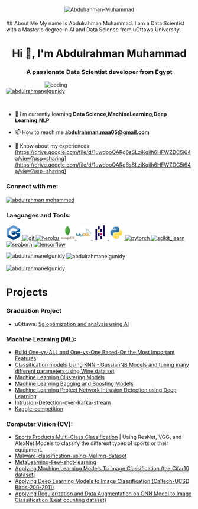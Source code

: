 <p align="center" style='margin:20px'><img src="https://komarev.com/ghpvc/?username=Abdulrahman-Muhammad&label=Profile%20views&color=0e75b6&style=flat" alt="Abdulrahman-Muhammad" width='200'/> </p>
  ## About Me
  My name is Abdulrahman Muhammad. I am a Data Scientist with a Master's degree in AI and Data Science from uOttawa University.

<h1 align="center">Hi 👋, I'm Abdulrahman Muhammad</h1>
<h3 align="center">A passionate Data Scientist developer from Egypt</h3>
<img align="right"alt="coding" width=400 src="https://camo.githubusercontent.com/cae12fddd9d6982901d82580bdf321d81fb299141098ca1c2d4891870827bf17/68747470733a2f2f6d69726f2e6d656469756d2e636f6d2f6d61782f313336302f302a37513379765349765f7430696f4a2d5a2e676966">
<p align="left"> <a href="https://github.com/ryo-ma/github-profile-trophy"><img src="https://github-profile-trophy.vercel.app/?username=abdulrahmanelgunidy" alt="abdulrahmanelgunidy" /></a> </p>

<p align="left"> <a href="https://twitter.com/" target="blank"><img src="https://img.shields.io/twitter/follow/?logo=twitter&style=for-the-badge" alt="" /></a> </p>

- 🌱 I’m currently learning **Data Science,MachineLearning,Deep Learning,NLP**

- 📫 How to reach me **abdulrahman.maa05@gmail.com**

- 📄 Know about my experiences [https://drive.google.com/file/d/1uwdooQARg6sSLziKqilh6HFWZDC5i64a/view?usp=sharing](https://drive.google.com/file/d/1uwdooQARg6sSLziKqilh6HFWZDC5i64a/view?usp=sharing)

<h3 align="left">Connect with me:</h3>
<p align="left">
<a href="https://linkedin.com/in/abdulrahman mohammed" target="blank"><img align="center" src="https://raw.githubusercontent.com/rahuldkjain/github-profile-readme-generator/master/src/images/icons/Social/linked-in-alt.svg" alt="abdulrahman mohammed" height="30" width="40" /></a>
</p>

<h3 align="left">Languages and Tools:</h3>
<p align="left"> <a href="https://www.w3schools.com/cpp/" target="_blank" rel="noreferrer"> <img src="https://raw.githubusercontent.com/devicons/devicon/master/icons/cplusplus/cplusplus-original.svg" alt="cplusplus" width="40" height="40"/> </a> <a href="https://git-scm.com/" target="_blank" rel="noreferrer"> <img src="https://www.vectorlogo.zone/logos/git-scm/git-scm-icon.svg" alt="git" width="40" height="40"/> </a> <a href="https://heroku.com" target="_blank" rel="noreferrer"> <img src="https://www.vectorlogo.zone/logos/heroku/heroku-icon.svg" alt="heroku" width="40" height="40"/> </a> <a href="https://www.mongodb.com/" target="_blank" rel="noreferrer"> <img src="https://raw.githubusercontent.com/devicons/devicon/master/icons/mongodb/mongodb-original-wordmark.svg" alt="mongodb" width="40" height="40"/> </a> <a href="https://www.mysql.com/" target="_blank" rel="noreferrer"> <img src="https://raw.githubusercontent.com/devicons/devicon/master/icons/mysql/mysql-original-wordmark.svg" alt="mysql" width="40" height="40"/> </a> <a href="https://pandas.pydata.org/" target="_blank" rel="noreferrer"> <img src="https://raw.githubusercontent.com/devicons/devicon/2ae2a900d2f041da66e950e4d48052658d850630/icons/pandas/pandas-original.svg" alt="pandas" width="40" height="40"/> </a> <a href="https://www.python.org" target="_blank" rel="noreferrer"> <img src="https://raw.githubusercontent.com/devicons/devicon/master/icons/python/python-original.svg" alt="python" width="40" height="40"/> </a> <a href="https://pytorch.org/" target="_blank" rel="noreferrer"> <img src="https://www.vectorlogo.zone/logos/pytorch/pytorch-icon.svg" alt="pytorch" width="40" height="40"/> </a> <a href="https://scikit-learn.org/" target="_blank" rel="noreferrer"> <img src="https://upload.wikimedia.org/wikipedia/commons/0/05/Scikit_learn_logo_small.svg" alt="scikit_learn" width="40" height="40"/> </a> <a href="https://seaborn.pydata.org/" target="_blank" rel="noreferrer"> <img src="https://seaborn.pydata.org/_images/logo-mark-lightbg.svg" alt="seaborn" width="40" height="40"/> </a> <a href="https://www.tensorflow.org" target="_blank" rel="noreferrer"> <img src="https://www.vectorlogo.zone/logos/tensorflow/tensorflow-icon.svg" alt="tensorflow" width="40" height="40"/> </a> </p>

<p><img align="left" src="https://github-readme-stats.vercel.app/api/top-langs?username=abdulrahmanelgunidy&show_icons=true&locale=en&layout=compact" alt="abdulrahmanelgunidy" /></p>

<p>&nbsp;<img align="center" src="https://github-readme-stats.vercel.app/api?username=abdulrahmanelgunidy&show_icons=true&locale=en" alt="abdulrahmanelgunidy" /></p>

<p><img align="center" src="https://github-readme-streak-stats.herokuapp.com/?user=abdulrahmanelgunidy&" alt="abdulrahmanelgunidy" /></p>

# Projects

<!------------------------------------Projects-------------------------------------------->

<h3> Graduation Project </h3>

- uOttawa:
[5g optimization and analysis using AI ](https://github.com/AbdulrahmanElgunidy/5G-Network-Optimization-and-Analysis-using-AI)


<h3> Machine Learning (ML):</h3>


- [Build One-vs-ALL and One-vs-One Based-On the Most Important Features](https://github.com/AbdulrahmanElgunidy/Machine-learning-OVR-vs-OVO-First_assignment)
- [Classification models Using KNN - GussianNB Models and tuning many different parameters using Wine data set](https://github.com/AbdulrahmanElgunidy/Machine-learning-Classification-KNN-NAIVE-Second_assignment)
- [Machine Learning Clustering Models](https://github.com/AbdulrahmanElgunidy/Machine-learning-Clustering-models-Third_assignment/tree/main)
- [Machine Learning Bagging and Boosting Models](https://github.com/AbdulrahmanElgunidy/Machine-learning-Bagging-and-Boosting-models-Fourth_assignment/tree/main)
- [Machine Learning Project Network Intrusion Detection using Deep Learning](https://github.com/AbdulrahmanElgunidy/Machine_learning_Project_Detect_anomalies_using_Deep_learning/tree/main)
- [Intrusion-Detection-over-Kafka-stream](https://github.com/AbdulrahmanElgunidy/Intrusion-Detection-over-Kafka-stream)
- [Kaggle-competition](https://www.kaggle.com/competitions/assignment-2-binary-classifier/leaderboard)

  
<h3> Computer Vision (CV):</h3>
	
- [Sports Products Multi-Class Classification](https://github.com/AbdulrahmanElgunidy/SportsProductsMulti-ClassClassification) | Using ResNet, VGG, and AlexNet Models to classify the different types of sports or their equipment.
- [Malware-classification-using-Malimg-dataset](https://github.com/AbdulrahmanElgunidy/Malware-classification-using-Malimg-dataset)
- [MetaLearning-Few-shot-learning](https://github.com/AbdulrahmanElgunidy/MetaLearning-Few-shot-learning-on-IBM-CLOUD-)
- [Applying Machine Learning Models To Image Classification (the Cifar10 dataset)](https://github.com/AbdulrahmanElgunidy/Applying-Machine-Learning-Models-To-Image-Classification)
- [Applying Deep Learning Models to Image Classification (Caltech-UCSD Birds-200-2011)](https://github.com/AbdulrahmanElgunidy/Applying-Deep-Learning-Models-to-Image-Classification)
- [Applying Regularization and Data Augmentation on CNN Model to Image Classification (Leaf counting dataset)](https://github.com/AbdulrahmanElgunidy/Applying-Regularization-and-Data-Augmentation-on-CNN-Model-to-Image-Classification)

  









